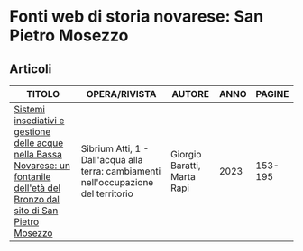 # Fonti web di storia novarese: San Pietro Mosezzo

## Articoli

| TITOLO                                                                                                                                                                                                                                                                                                                       | OPERA/RIVISTA                                                                        | AUTORE                      | ANNO | PAGINE  |
|------------------------------------------------------------------------------------------------------------------------------------------------------------------------------------------------------------------------------------------------------------------------------------------------------------------------------|--------------------------------------------------------------------------------------|-----------------------------|------|---------|
| [Sistemi insediativi e gestione delle acque nella Bassa Novarese: un fontanile dell'età del Bronzo dal sito di San Pietro Mosezzo](https://www.academia.edu/114168089/G_Baratti_M_Rapi_Sistemi_insediativi_e_gestione_delle_acque_nella_Bassa_Novarese_un_fontanile_dell_et%C3%A0_del_Bronzo_dal_sito_di_San_Pietro_Mosezzo) | Sibrium Atti, 1 - Dall'acqua alla terra: cambiamenti nell'occupazione del territorio | Giorgio Baratti, Marta Rapi | 2023 | 153-195 |